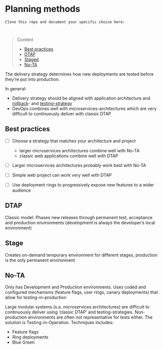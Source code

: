 # Planning methods

```
Clone this repo and document your specific choice here:



```
> Content
> - [Best practices](#best-practices)
> - [DTAP](#dtap)
> - [Staged](#staged)
> - [No-TA](#no-ta)

The delivery strategy determines how new deployments are tested before they're put into production. 

In general:
- Delivery strategy should be aligned with application architecture and [rollback](rollback-strategy)- and [testing-strategy](acceptance-test-strategy.md)
- DevOps combines well with microservices-architectures which are very difficult to continuously deliver with classic DTAP

## Best practices

- [ ] Choose a strategy that matches your architecture and project
  - larger microservices architectures combine well with No-TA
  - classic web applications combine well with DTAP


- [ ] Larger microservices architectures probably work best with No-TA


- [ ] Simple web project can work very well with DTAP

- [ ] Use deployment rings to progressively expose new features to a wider audience


## DTAP

Classic model. Phases new releases through permanent test, acceptance and production environments (development is always the developer’s local environment)

## Stage

Creates on-demand temporary environment for different stages, production is the only permanent environment

## No-TA

Only has Development and Production environments. Uses coded and configured mechanisms (feature flags, user rings, canary deployments) that allow for testing-in-production

Large modular systems (s.a. microservices architectures) are difficult to continuously deliver using ‘classic DTAP’ and testing-strategies. 
Non-production environments are often not representative for tests either. The solution is Testing-in-Operation. Techniques includes:
- Feature flags
- Ring deployments
- Blue Green  



